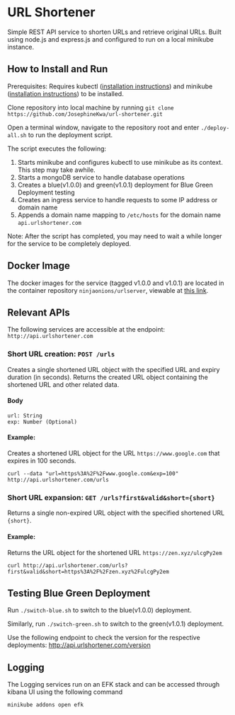 # URL Shortener
Simple REST API service to shorten URLs and retrieve original URLs. Built using node.js and express.js and configured to run on a local minikube instance.

## How to Install and Run
Prerequisites: Requires kubectl ([installation instructions](https://kubernetes.io/docs/tasks/tools/install-kubectl/#install-kubectl)) and minikube ([installation instructions](https://kubernetes.io/docs/tasks/tools/install-minikube/#install-minikube)) to be installed.


Clone repository into local machine by running `git clone https://github.com/JosephineKwa/url-shortener.git`

Open a terminal window, navigate to the repository root and enter `./deploy-all.sh` to run the deployment script.

The script executes the following:
1. Starts minikube and configures kubectl to use minikube as its context. This step may take awhile.
2. Starts a mongoDB service to handle database operations
3. Creates a blue(v1.0.0) and green(v1.0.1) deployment for Blue Green Deployment testing
4. Creates an ingress service to handle requests to some IP address or domain name
5. Appends a domain name mapping to `/etc/hosts` for the domain name `api.urlshortener.com`

Note: After the script has completed, you may need to wait a while longer for the service to be completely deployed.

## Docker Image
The docker images for the service (tagged v1.0.0 and v1.0.1) are located in the container repository `ninjaonions/urlserver`, viewable at [this link](https://cloud.docker.com/repository/docker/ninjaonions/urlserver/general).

## Relevant APIs
The following services are accessible at the endpoint: `http://api.urlshortener.com`
### Short URL creation: `POST /urls`
Creates a single shortened URL object with the specified URL and expiry duration (in seconds). Returns the created URL object containing the shortened URL and other related data.
#### Body
```
url: String
exp: Number (Optional)
```
#### Example:
Creates a shortened URL object for the URL `https://www.google.com`
that expires in 100 seconds.
```
curl --data "url=https%3A%2F%2Fwww.google.com&exp=100" http://api.urlshortener.com/urls
```

### Short URL expansion: `GET /urls?first&valid&short={short}`
Returns a single non-expired URL object with the specified shortened URL `{short}`. 
#### Example:
Returns the URL object for the shortened URL `https://zen.xyz/ulcgPy2em`
```
curl http://api.urlshortener.com/urls?first&valid&short=https%3A%2F%2Fzen.xyz%2FulcgPy2em
```

## Testing Blue Green Deployment
Run `./switch-blue.sh` to switch to the blue(v1.0.0) deployment.

Similarly, run `./switch-green.sh` to switch to the green(v1.0.1) deployment.

Use the following endpoint to check the version for the respective deployments: http://api.urlshortener.com/version

## Logging
The Logging services run on an EFK stack and can be accessed through kibana UI using the following command
```
minikube addons open efk
```

